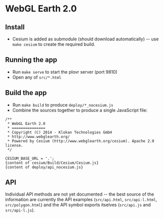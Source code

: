 # WebGL Earth 2.0

## Install
* Cesium is added as submodule (should download automatically) -- use `make cesium` to create the required build.

## Running the app
* Run `make serve` to start the plovr server (port 9810)
* Open any of `src/*.html`

## Build the app
* Run `make build` to produce `deploy/*_nocesium.js`
* Combine the sources together to produce a single JavaScript file:

```
/**
 * WebGL Earth 2.0
 * ===============
 * Copyright (C) 2014 - Klokan Technologies GmbH
 * http://www.webglearth.org/
 * Powered by Cesium (http://www.webglearth.org/cesium). Apache 2.0 license.
 */

CESIUM_BASE_URL = '.';
{content of cesium/Build/Cesium/Cesium.js}
{content of deploy/api_nocesium.js}
```

## API
Individual API methods are not yet documented -- the best source of the information are currently the API examples (`src/api.html`, `src/api-l.html`, `src/polygon.html`) and the API symbol exports itselves (`src/api.js` and `src/api-l.js`).